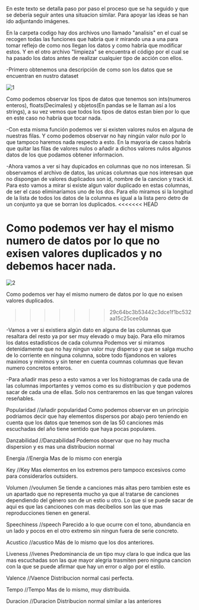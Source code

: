 En este texto se detalla paso por paso el proceso que se ha seguido y que se debería seguir antes una situacion similar. Para apoyar las ideas se han ido adjuntando imágenes.

En la carpeta codigo hay dos archivos uno llamado "analisis" en el cual se recogen todas las funciones que habria que ir mirando una a una para tomar reflejo de como nos llegan los datos
y como habría que modificar estos. Y en el otro archivo "limpieza" se encuentra el código por el cual se ha pasado los datos antes de realizar cualquier tipo de acción con ellos.


-Primero obtenemos una descripción de como son los datos que se encuentran en nustro dataset

![1](https://user-images.githubusercontent.com/91338053/163276163-48fabbdc-8f9a-4ec1-8345-685e592450fc.PNG)

Como podemos observar los tipos de datos que tenemos son ints(numeros enteros), floats(Decimales) y objetos(En pandas se le llaman así a los strings), a su vez vemos que todos los tipos de
datos estan bien por lo que en este caso no habría que tocar nada.

-Con esta misma función podemos ver si existen valores nulos en alguna de nuestras filas. Y como podemos observar no hay ningún valor nulo por lo que tampoco haremos nada respecto
a esto. En la mayoria de casos habría que quitar las filas de valores nulos o añadir a dichos valores nulos algunos datos de los que podamos obtener informacion.


-Ahora vamos a ver si hay dupicados en columnas que no nos interesan. Si observamos el archivo de datos, las unicas columnas que nos interesan que no dispongan de valores duplicados son id, nombre de la cancion y track id. Para esto vamos a mirar si existe algun valor duplicado en estas columnas, de ser el caso eliminaríamos uno de los dos. Para ello miramos si la longitud de la lista de todos los datos de la columna es igual a la lista pero detro de un conjunto ya que se borran los duplicados. 
<<<<<<< HEAD

Como podemos ver hay el mismo numero de datos por lo que no exisen valores duplicados y no debemos hacer nada.
=======
![2](https://user-images.githubusercontent.com/91338053/163276181-96fd28d8-7760-49ba-b8e2-9f8bc133e36d.PNG)

Como podemos ver hay el mismo numero de datos por lo que no exisen valores duplicados.
>>>>>>> 29c64bc3b53442c3dce1f1bc532aa15c25cee0da

-Vamos a ver si existiera algún dato en alguna de las columnas que resaltara del resto ya por ser muy elevado o muy bajo. Para ello miramos los datos estadisticos de cada columna
Podemos ver si miramos detenidamente que no hay ningun valor muy disperso y que se salga mucho de lo corriente en ninguna columna, sobre todo fijandonos en valores maximos y minimos y sin tener en cuenta coumnas columnas que llevan numero concretos enteros.

-Para añadir mas peso a esto vamos a ver los histogramas de cada una de las columnas importantes y vemos como es su distribucion y que podemos sacar de cada una de ellas. Solo nos centraremos en las que tengan valores reseñables.

Popularidad
//añadir popularidad
Como podemos observar en un principio podriamos decir que hay elementos dispersos por abajo pero teniendo en cuenta que los datos que tenemos son de las 50 canciones más escuchadas del año tiene sentido que haya pocas populares.

Danzabilidad
//Danzabilidad
Podemos observar que no hay mucha dispersion y es mas una distribucion normal

Energia
//Energia
Mas de lo mismo con energía

Key
//Key
Mas elementos en los extremos pero tampoco excesivos como para considerarlos outsiders.

Volumen
//voulumen
Se tiende a canciones más altas pero tambien este es un apartado que no representa mucho ya que al tratarse de canciones dependiendo del género son de un estio u otro. Lo que si se puede sacar de aqui es que las cancioones con mas decibelios son las que mas reproducciones tienen en general.

Speechiness
//speech
Parecido a lo que ocurre con el tono, abundancia en un lado y pocos en el otro extremo sin ningun fuera de serie concreto.

Acustico
//acustico
Más de lo mismo que los dos anteriores.

Liveness
//ivenes
Predominancia de un tipo muy clara lo que indica que las mas escuchadas son las que mayor alegria trasmiten pero ninguna cancion con la que se puede afirmar que hay un error o algo por el estilo.

Valence
//Vaence
Distribucion normal casi perfecta.

Tempo
//Tempo
Mas de lo mismo, muy distribuida.

Duracion
//Duracion
Distribucion normal similar a las anteriores